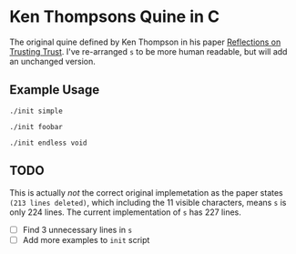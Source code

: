 # Ken Thompsons Quine in C

The original quine defined by Ken Thompson in his paper [Reflections on
Trusting Trust](rott.pdf). I've re-arranged `s` to be more human
readable, but will add an unchanged version.

## Example Usage

`./init simple`

`./init foobar`

`./init endless void`

## TODO

This is actually *not* the correct original implemetation as the paper
states `(213 lines deleted)`, which including the 11 visible characters,
means `s` is only 224 lines. The current implementation of `s` has 227
lines.

* [ ] Find 3 unnecessary lines in `s`
* [ ] Add more examples to `init` script
